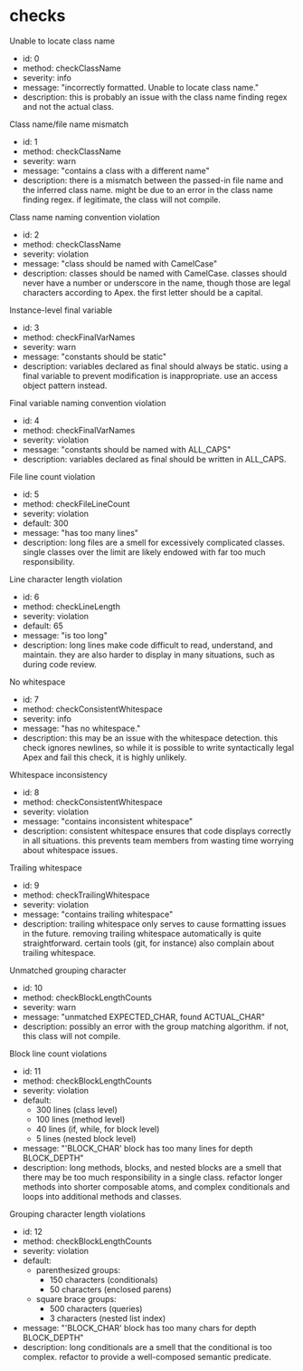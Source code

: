 checks
======

Unable to locate class name

 * id: 0
 * method: checkClassName
 * severity: info
 * message: "incorrectly formatted.  Unable to locate class name."
 * description: this is probably an issue with the class name
   finding regex and not the actual class.

Class name/file name mismatch

 * id: 1
 * method: checkClassName
 * severity: warn
 * message: "contains a class with a different name"
 * description: there is a mismatch between the passed-in file name
   and the inferred class name.  might be due to an error in the
   class name finding regex.  if legitimate, the class will not
   compile.

Class name naming convention violation

 * id: 2
 * method: checkClassName
 * severity: violation
 * message: "class should be named with CamelCase"
 * description: classes should be named with CamelCase.  classes
   should never have a number or underscore in the name, though
   those are legal characters according to Apex.  the first letter
   should be a capital.

Instance-level final variable

 * id: 3
 * method: checkFinalVarNames
 * severity: warn
 * message: "constants should be static"
 * description: variables declared as final should always be static.
   using a final variable to prevent modification is inappropriate.
   use an access object pattern instead.

Final variable naming convention violation

 * id: 4
 * method: checkFinalVarNames
 * severity: violation
 * message: "constants should be named with ALL_CAPS"
 * description: variables declared as final should be written in
   ALL_CAPS.

File line count violation

 * id: 5
 * method: checkFileLineCount
 * severity: violation
 * default: 300
 * message: "has too many lines"
 * description: long files are a smell for excessively complicated
   classes.  single classes over the limit are likely endowed with
   far too much responsibility.

Line character length violation

 * id: 6
 * method: checkLineLength
 * severity: violation
 * default: 65
 * message: "is too long"
 * description: long lines make code difficult to read, understand,
   and maintain.  they are also harder to display in many situations,
   such as during code review.

No whitespace

 * id: 7
 * method: checkConsistentWhitespace
 * severity: info
 * message: "has no whitespace."
 * description: this may be an issue with the whitespace detection.
   this check ignores newlines, so while it is possible to write
   syntactically legal Apex and fail this check, it is highly
   unlikely.

Whitespace inconsistency

 * id: 8
 * method: checkConsistentWhitespace
 * severity: violation
 * message: "contains inconsistent whitespace"
 * description: consistent whitespace ensures that code displays
   correctly in all situations.  this prevents team members from
   wasting time worrying about whitespace issues.

Trailing whitespace

 * id: 9
 * method: checkTrailingWhitespace
 * severity: violation
 * message: "contains trailing whitespace"
 * description: trailing whitespace only serves to cause formatting
   issues in the future.  removing trailing whitespace automatically
   is quite straightforward.  certain tools (git, for instance) also
   complain about trailing whitespace.

Unmatched grouping character

 * id: 10
 * method: checkBlockLengthCounts
 * severity: warn
 * message: "unmatched EXPECTED_CHAR, found ACTUAL_CHAR"
 * description: possibly an error with the group matching algorithm.
   if not, this class will not compile.

Block line count violations

 * id: 11
 * method: checkBlockLengthCounts
 * severity: violation
 * default:
   * 300 lines (class level)
   * 100 lines (method level)
   * 40 lines (if, while, for block level)
   * 5 lines (nested block level)
 * message: "'BLOCK_CHAR' block has too many lines for depth BLOCK_DEPTH"
 * description: long methods, blocks, and nested blocks are a smell
   that there may be too much responsibility in a single class.
   refactor longer methods into shorter composable atoms, and complex
   conditionals and loops into additional methods and classes.

Grouping character length violations

 * id: 12
 * method: checkBlockLengthCounts
 * severity: violation
 * default:
   * parenthesized groups:
     * 150 characters (conditionals)
     * 50 characters (enclosed parens)
   * square brace groups:
     * 500 characters (queries)
     * 3 characters (nested list index)
 * message: "'BLOCK_CHAR' block has too many chars for depth BLOCK_DEPTH"
 * description: long conditionals are a smell that the conditional is
   too complex.  refactor to provide a well-composed semantic predicate.

